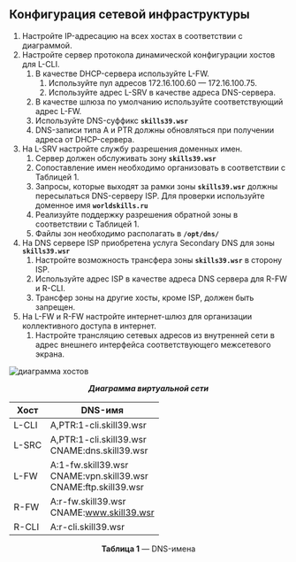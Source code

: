 ## Конфигурация сетевой инфраструктуры

1. Настройте IP-адресацию на всех хостах в соответствии с диаграммой.
1. Настройте сервер протокола динамической конфигурации хостов для L-CLI.
   1. В качестве DHCP-сервера используйте L-FW.
      1. Используйте пул адресов 172.16.100.60 — 172.16.100.75.
      1. Используйте адрес L-SRV в качестве адреса DNS-сервера.
   1. В качестве шлюза по умолчанию используйте соответствующий адрес L-FW.
   1. Используйте DNS-суффикс **`skills39.wsr`**
   1. DNS-записи типа A и PTR должны обновляться при получении адреса от DHCP-сервера.
1. На L-SRV настройте службу разрешения доменных имен.
   1. Сервер должен обслуживать зону **`skills39.wsr`**
   1. Сопоставление имен необходимо организовать в соответствии с Таблицей 1.
   1. Запросы, которые выходят за рамки зоны **`skills39.wsr`** должны пересылаться DNS-серверу ISP. Для проверки используйте доменное имя **`worldskills.ru`**
   1. Реализуйте поддержку разрешения обратной зоны в соответствии с Таблицей 1.
   1. Файлы зон необходимо располагать в **`/opt/dns/`**
1. На DNS сервере ISP приобретена услуга Secondary DNS для зоны **`skills39.wsr`**
   1. Настройте возможность трансфера зоны **`skills39.wsr`** в сторону ISP.
   1. Используйте адрес ISP в качестве адреса DNS сервера для R-FW и R-CLI.
   1. Трансфер зоны на другие хосты, кроме ISP, должен быть запрещен.
1. На L-FW и R-FW настройте интернет-шлюз для организации коллективного доступа в интернет.
   1. Настройте трансляцию сетевых адресов из внутренней сети в адрес внешнего интерфейса соответствующего межсетевого экрана.

![диаграмма хостов](https://i.imgur.com/DS3Duc2.png)
<p align="center"><b><i>Диаграмма виртуальной сети</i></b></p>
<DIV CLASS="table" align="center">

| Хост  | DNS-имя |
| ------------- | ------------- |
| L-CLI  | A,PTR:1-cli.skill39.wsr  |
| L-SRC  | A,PTR:1-cli.skill39.wsr <br> CNAME:dns.skill39.wsr  |
| L-FW | A:1-fw.skill39.wsr <br> CNAME:vpn.skill39.wsr <br> CNAME:ftp.skill39.wsr |
| R-FW | A:r-fw.skill39.wsr <br> CNAME:www.skill39.wsr |
| R-CLI | A:r-cli.skill39.wsr |


<p align="center"><b>Таблица 1</b> — DNS-имена</p>
</DIV>
